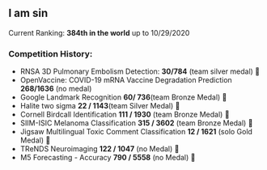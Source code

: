 ## I am sin
Current Ranking: **384th in the world** up to 10/29/2020

### Competition History:
- RNSA 3D Pulmonary Embolism Detection: **30/784** (team silver medal) :2nd_place_medal:
- OpenVaccine: COVID-19 mRNA Vaccine Degradation Prediction **268/1636** (no medal)
- Google Landmark Recognition **60/ 736**(team Bronze Medal) :3rd_place_medal:
- Halite two sigma **22 / 1143**(team Silver Medal) :2nd_place_medal:
- Cornell Birdcall Identification **111 / 1930** (team Bronze Medal) :3rd_place_medal:
- SIIM-ISIC Melanoma Classification **315 / 3602** (team Bronze Medal) :3rd_place_medal:
- Jigsaw Multilingual Toxic Comment Classification **12 / 1621** (solo Gold Medal) :1st_place_medal:
- TReNDS Neuroimaging **122 / 1047** (no Medal) :eyes:
- M5 Forecasting - Accuracy **790 / 5558** (no Medal) :eyes:

